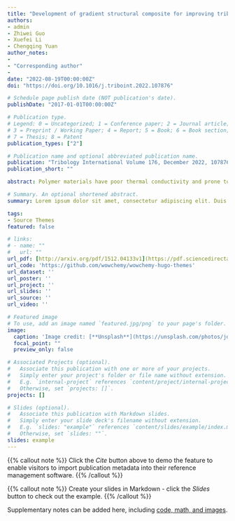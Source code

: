 ```yaml
---
title: "Development of gradient structural composite for improving tribological performance of PU material in water-lubricated bearings"
authors:
- admin
- Zhiwei Guo
- Xuefei Li
- Chengqing Yuan
author_notes:
- 
- "Corresponding author"
- 
date: "2022-08-19T00:00:00Z"
doi: "https://doi.org/10.1016/j.triboint.2022.107876"

# Schedule page publish date (NOT publication's date).
publishDate: "2017-01-01T00:00:00Z"

# Publication type.
# Legend: 0 = Uncategorized; 1 = Conference paper; 2 = Journal article;
# 3 = Preprint / Working Paper; 4 = Report; 5 = Book; 6 = Book section;
# 7 = Thesis; 8 = Patent
publication_types: ["2"]

# Publication name and optional abbreviated publication name.
publication: "Tribology International Volume 176, December 2022, 107876"
publication_short: ""

abstract: Polymer materials have poor thermal conductivity and prone to aging at high temperatures. Severe wear occurs at material friction interfaces at high or locally high temperatures. In this study, gradient structural design for polyurethane was realized by adding high thermal-conductivity wire into water-lubricated bearing material. Tribological performance was evaluated by analysis of friction coefficients, wear microscopy, and average temperature during steady-state thermal simulation analysis. The results showed that metal wire effectively transferred heat and reduced sample temperature and the formed surface film effectively reduced the friction coefficient. These findings provided a new method for improving the thermal conductivity and wear resistance of water-lubricated bearing materials. The poor thermal conductivity of polymer bushing and the tribological performance of bearing is improved.

# Summary. An optional shortened abstract.
summary: Lorem ipsum dolor sit amet, consectetur adipiscing elit. Duis posuere tellus ac convallis placerat. Proin tincidunt magna sed ex sollicitudin condimentum.

tags:
- Source Themes
featured: false

# links:
# - name: ""
#   url: ""
url_pdf: [http://arxiv.org/pdf/1512.04133v1](https://pdf.sciencedirectassets.com/271465/1-s2.0-S0301679X22X00108/1-s2.0-S0301679X22004480/main.pdf?X-Amz-Security-Token=IQoJb3JpZ2luX2VjEEEaCXVzLWVhc3QtMSJHMEUCIQDO%2BEC8FrV9%2BGemV68DL3a%2BMX2%2Bcc4bB6Jvf7xJZZF4dgIgM%2FAeCtjY7uaNiTcWd3GmfqOuuEsT4GQbXMy2yUAUDV0qvAUIuf%2F%2F%2F%2F%2F%2F%2F%2F%2F%2FARAFGgwwNTkwMDM1NDY4NjUiDNh1%2Bo3isG4QU0i8vCqQBYJozouEl7F5lz8VQ21iNXkkOW8D%2BeSgBdM9ilQPIXYrqQQR7cjDZl0ccvUxKKQ9szWFStgnx%2BaiFxylPA2tR8iyCW7MP%2FLxvWI1VocbKKldzsl1gZc2IHDyHRv3M9j5Tb4j%2BdJ7AFL4Sh37ZbcGyvkHQdO6Tr3gawSBRCwe6X%2BEOxmWZfycnkVpKjnjH919Ey8jDgsmUbn7SV3l4e1jIr5RCQ5exbNIHEKzh4P79EJeyIFI0Y6%2FESx296revbGszKB9JFRk29F%2FZrSvt5RzMSmi7KaMa%2BvFlDwlGHPfN65LOKXyBRFgwcOavlrS0zcNDBqOZ2FMhk0%2FkRB9VY1tZHU4ALFYr3fSLGZiXtcYdTUEi2PiwhZy9XSDly%2BtctJwUuO7pRNEWwB0cBEVL9as6sp1sxFExIrqIoHVlAtsQM2Ep%2BcSQD9MHDF1WMuAa%2FhADunTWeTeu%2Fl4hy%2FKyuroNyjNNuzjVleRAR0iq%2F0PEyWXnLClaZGfBNvADPsNdTjadH9o2zqvbNXH5pCMCuMFBSrtJ%2Bal1TjDfGhbNtajNxPk%2BfLyPwa%2BtbmWzvmaD4KFABiDY68LvGOIhYROtQ1oEynpFqLVJ%2F3GJOcpKx4TyAmFj1eqmWtO8ooI%2B6fF8CBLk9NnQJBQpwuKNPHMMMT930m4VtBa%2FMrRop5RrNB6grd6aZuDbL5UFifYoQl0EjYvzKv3%2BtTLEDkUqUvHSo1ZanZ0orl9wZ9l0EiFC1FAvBtmLLWvffEUiWzTS9qAlQKHVSG7Hwiv6m%2FkMHAzNVeQn7VD1BdSaQqFS0CkGiHV1HfBpReMlxnrGGB3iaLClJt7uU8Fb7uegYISmYf00UmNQi4fXvzrD92Zt0qw0NjUn4gYMNSetKUGOrEBQ9HjuR5ERsvpgxx7T27bb%2F8lrP0ng1kkacElew9wPjBcZh%2FBQX1pLslEIvrwio%2BwJIbw4Rna28mgmEC5tClx3IsfmK48qtkyYp7SuiXsIz%2FrCDoUi%2B3UjOjIi8UP0Fpzcxs%2BCkhZjldVASlpshHd%2Fxuq4Tcaea2%2Fh%2FLpYBOt%2F92rQFqa%2Fx3TkQ0PetG7EHcptXaISJ0L1fGPmc4ND2QiLE%2BRZq8XP3fjByLsDH2aAdL5&X-Amz-Algorithm=AWS4-HMAC-SHA256&X-Amz-Date=20230711T092519Z&X-Amz-SignedHeaders=host&X-Amz-Expires=300&X-Amz-Credential=ASIAQ3PHCVTYW53UFC4G%2F20230711%2Fus-east-1%2Fs3%2Faws4_request&X-Amz-Signature=076af079e8f9d8cb1acc338b2a5791a1ab014612fb144cf8f899e26c0f37efda&hash=c21942bd4e87a9a7149be9d83d7471639005251dc5e2469c1efd9879f7e3c988&host=68042c943591013ac2b2430a89b270f6af2c76d8dfd086a07176afe7c76c2c61&pii=S0301679X22004480&tid=spdf-c5e0257c-9c12-419a-bb28-b3ea57391be7&sid=f74f3b1c47c7594ee66ac2f346c29a79ed3agxrqa&type=client&tsoh=d3d3LnNjaWVuY2VkaXJlY3QuY29t&ua=13115101510807025e00&rr=7e4fff9b3cc8db6e&cc=us)https://pdf.sciencedirectassets.com/271465/1-s2.0-S0301679X22X00108/1-s2.0-S0301679X22004480/main.pdf?X-Amz-Security-Token=IQoJb3JpZ2luX2VjEEEaCXVzLWVhc3QtMSJHMEUCIQDO%2BEC8FrV9%2BGemV68DL3a%2BMX2%2Bcc4bB6Jvf7xJZZF4dgIgM%2FAeCtjY7uaNiTcWd3GmfqOuuEsT4GQbXMy2yUAUDV0qvAUIuf%2F%2F%2F%2F%2F%2F%2F%2F%2F%2FARAFGgwwNTkwMDM1NDY4NjUiDNh1%2Bo3isG4QU0i8vCqQBYJozouEl7F5lz8VQ21iNXkkOW8D%2BeSgBdM9ilQPIXYrqQQR7cjDZl0ccvUxKKQ9szWFStgnx%2BaiFxylPA2tR8iyCW7MP%2FLxvWI1VocbKKldzsl1gZc2IHDyHRv3M9j5Tb4j%2BdJ7AFL4Sh37ZbcGyvkHQdO6Tr3gawSBRCwe6X%2BEOxmWZfycnkVpKjnjH919Ey8jDgsmUbn7SV3l4e1jIr5RCQ5exbNIHEKzh4P79EJeyIFI0Y6%2FESx296revbGszKB9JFRk29F%2FZrSvt5RzMSmi7KaMa%2BvFlDwlGHPfN65LOKXyBRFgwcOavlrS0zcNDBqOZ2FMhk0%2FkRB9VY1tZHU4ALFYr3fSLGZiXtcYdTUEi2PiwhZy9XSDly%2BtctJwUuO7pRNEWwB0cBEVL9as6sp1sxFExIrqIoHVlAtsQM2Ep%2BcSQD9MHDF1WMuAa%2FhADunTWeTeu%2Fl4hy%2FKyuroNyjNNuzjVleRAR0iq%2F0PEyWXnLClaZGfBNvADPsNdTjadH9o2zqvbNXH5pCMCuMFBSrtJ%2Bal1TjDfGhbNtajNxPk%2BfLyPwa%2BtbmWzvmaD4KFABiDY68LvGOIhYROtQ1oEynpFqLVJ%2F3GJOcpKx4TyAmFj1eqmWtO8ooI%2B6fF8CBLk9NnQJBQpwuKNPHMMMT930m4VtBa%2FMrRop5RrNB6grd6aZuDbL5UFifYoQl0EjYvzKv3%2BtTLEDkUqUvHSo1ZanZ0orl9wZ9l0EiFC1FAvBtmLLWvffEUiWzTS9qAlQKHVSG7Hwiv6m%2FkMHAzNVeQn7VD1BdSaQqFS0CkGiHV1HfBpReMlxnrGGB3iaLClJt7uU8Fb7uegYISmYf00UmNQi4fXvzrD92Zt0qw0NjUn4gYMNSetKUGOrEBQ9HjuR5ERsvpgxx7T27bb%2F8lrP0ng1kkacElew9wPjBcZh%2FBQX1pLslEIvrwio%2BwJIbw4Rna28mgmEC5tClx3IsfmK48qtkyYp7SuiXsIz%2FrCDoUi%2B3UjOjIi8UP0Fpzcxs%2BCkhZjldVASlpshHd%2Fxuq4Tcaea2%2Fh%2FLpYBOt%2F92rQFqa%2Fx3TkQ0PetG7EHcptXaISJ0L1fGPmc4ND2QiLE%2BRZq8XP3fjByLsDH2aAdL5&X-Amz-Algorithm=AWS4-HMAC-SHA256&X-Amz-Date=20230711T092519Z&X-Amz-SignedHeaders=host&X-Amz-Expires=300&X-Amz-Credential=ASIAQ3PHCVTYW53UFC4G%2F20230711%2Fus-east-1%2Fs3%2Faws4_request&X-Amz-Signature=076af079e8f9d8cb1acc338b2a5791a1ab014612fb144cf8f899e26c0f37efda&hash=c21942bd4e87a9a7149be9d83d7471639005251dc5e2469c1efd9879f7e3c988&host=68042c943591013ac2b2430a89b270f6af2c76d8dfd086a07176afe7c76c2c61&pii=S0301679X22004480&tid=spdf-c5e0257c-9c12-419a-bb28-b3ea57391be7&sid=f74f3b1c47c7594ee66ac2f346c29a79ed3agxrqa&type=client&tsoh=d3d3LnNjaWVuY2VkaXJlY3QuY29t&ua=13115101510807025e00&rr=7e4fff9b3cc8db6e&cc=us
url_code: 'https://github.com/wowchemy/wowchemy-hugo-themes'
url_dataset: ''
url_poster: ''
url_project: ''
url_slides: ''
url_source: ''
url_video: ''

# Featured image
# To use, add an image named `featured.jpg/png` to your page's folder. 
image:
  caption: 'Image credit: [**Unsplash**](https://unsplash.com/photos/jdD8gXaTZsc)'
  focal_point: ""
  preview_only: false

# Associated Projects (optional).
#   Associate this publication with one or more of your projects.
#   Simply enter your project's folder or file name without extension.
#   E.g. `internal-project` references `content/project/internal-project/index.md`.
#   Otherwise, set `projects: []`.
projects: []

# Slides (optional).
#   Associate this publication with Markdown slides.
#   Simply enter your slide deck's filename without extension.
#   E.g. `slides: "example"` references `content/slides/example/index.md`.
#   Otherwise, set `slides: ""`.
slides: example
---
```


{{% callout note %}}
Click the *Cite* button above to demo the feature to enable visitors to import publication metadata into their reference management software.
{{% /callout %}}

{{% callout note %}}
Create your slides in Markdown - click the *Slides* button to check out the example.
{{% /callout %}}

Supplementary notes can be added here, including [code, math, and images](https://wowchemy.com/docs/writing-markdown-latex/).
